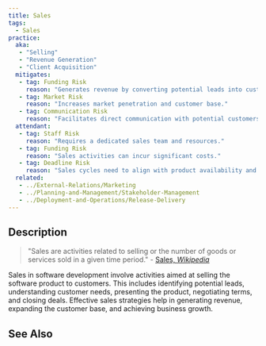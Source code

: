 ```yaml
---
title: Sales
tags: 
  - Sales
practice:
  aka: 
   - "Selling"
   - "Revenue Generation"
   - "Client Acquisition"
  mitigates:
   - tag: Funding Risk
     reason: "Generates revenue by converting potential leads into customers."
   - tag: Market Risk
     reason: "Increases market penetration and customer base."
   - tag: Communication Risk
     reason: "Facilitates direct communication with potential customers to understand their needs."
  attendant:
   - tag: Staff Risk
     reason: "Requires a dedicated sales team and resources."
   - tag: Funding Risk
     reason: "Sales activities can incur significant costs."
   - tag: Deadline Risk
     reason: "Sales cycles need to align with product availability and readiness."
  related:
   - ../External-Relations/Marketing
   - ../Planning-and-Management/Stakeholder-Management
   - ../Deployment-and-Operations/Release-Delivery
---
```


<PracticeIntro details={frontMatter} /> 

## Description

> "Sales are activities related to selling or the number of goods or services sold in a given time period." - [Sales, _Wikipedia_](https://en.wikipedia.org/wiki/Sales)

Sales in software development involve activities aimed at selling the software product to customers. This includes identifying potential leads, understanding customer needs, presenting the product, negotiating terms, and closing deals. Effective sales strategies help in generating revenue, expanding the customer base, and achieving business growth.

## See Also

<TagList tag="Sales" />
